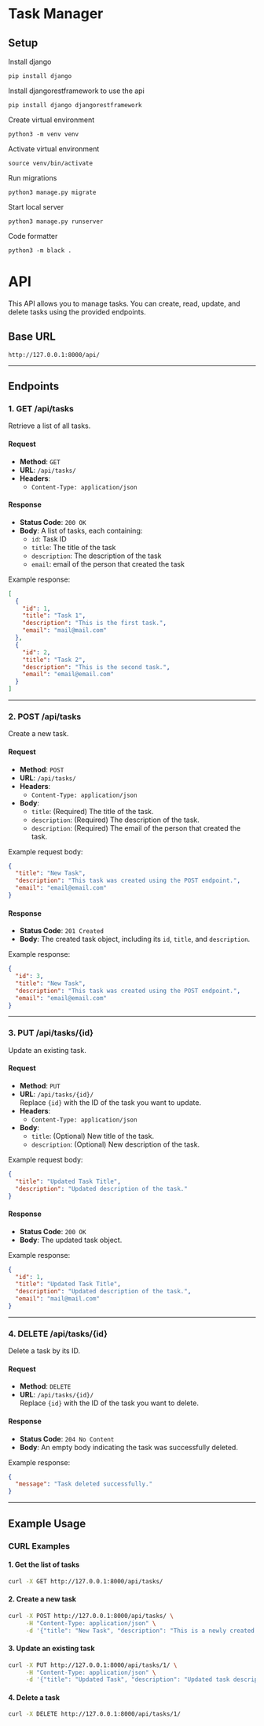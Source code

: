 # Task Manager

## Setup
Install django
```
pip install django
```

Install djangorestframework to use the api
```
pip install django djangorestframework
```

Create virtual environment
```
python3 -m venv venv
```

Activate virtual environment
```
source venv/bin/activate
```

Run migrations
```
python3 manage.py migrate
```

Start local server
```
python3 manage.py runserver
```

Code formatter
```
python3 -m black .
```

# API

This API allows you to manage tasks. You can create, read, update, and delete tasks using the provided endpoints.

## Base URL

```
http://127.0.0.1:8000/api/
```

---

## Endpoints

### 1. **GET /api/tasks**

Retrieve a list of all tasks.

#### Request

- **Method**: `GET`
- **URL**: `/api/tasks/`
- **Headers**:
  - `Content-Type: application/json`

#### Response

- **Status Code**: `200 OK`
- **Body**: A list of tasks, each containing:
  - `id`: Task ID
  - `title`: The title of the task
  - `description`: The description of the task
  - `email`: email of the person that created the task

Example response:

```json
[
  {
    "id": 1,
    "title": "Task 1",
    "description": "This is the first task.",
    "email": "mail@mail.com"
  },
  {
    "id": 2,
    "title": "Task 2",
    "description": "This is the second task.",
    "email": "email@email.com"
  }
]
```

---

### 2. **POST /api/tasks**

Create a new task.

#### Request

- **Method**: `POST`
- **URL**: `/api/tasks/`
- **Headers**:
  - `Content-Type: application/json`
- **Body**:
  - `title`: (Required) The title of the task.
  - `description`: (Required) The description of the task.
  - `description`: (Required) The email of the person that created the task.

Example request body:

```json
{
  "title": "New Task",
  "description": "This task was created using the POST endpoint.",
  "email": "email@email.com"
}
```

#### Response

- **Status Code**: `201 Created`
- **Body**: The created task object, including its `id`, `title`, and `description`.

Example response:

```json
{
  "id": 3,
  "title": "New Task",
  "description": "This task was created using the POST endpoint.",
  "email": "email@email.com"
}
```

---

### 3. **PUT /api/tasks/{id}**

Update an existing task.

#### Request

- **Method**: `PUT`
- **URL**: `/api/tasks/{id}/`  
  Replace `{id}` with the ID of the task you want to update.
- **Headers**:
  - `Content-Type: application/json`
- **Body**:
  - `title`: (Optional) New title of the task.
  - `description`: (Optional) New description of the task.

Example request body:

```json
{
  "title": "Updated Task Title",
  "description": "Updated description of the task."
}
```

#### Response

- **Status Code**: `200 OK`
- **Body**: The updated task object.

Example response:

```json
{
  "id": 1,
  "title": "Updated Task Title",
  "description": "Updated description of the task.",
  "email": "mail@mail.com"
}
```

---

### 4. **DELETE /api/tasks/{id}**

Delete a task by its ID.

#### Request

- **Method**: `DELETE`
- **URL**: `/api/tasks/{id}/`  
  Replace `{id}` with the ID of the task you want to delete.

#### Response

- **Status Code**: `204 No Content`
- **Body**: An empty body indicating the task was successfully deleted.

Example response:

```json
{
  "message": "Task deleted successfully."
}
```

---

## Example Usage

### CURL Examples

#### 1. **Get the list of tasks**

```bash
curl -X GET http://127.0.0.1:8000/api/tasks/
```

#### 2. **Create a new task**

```bash
curl -X POST http://127.0.0.1:8000/api/tasks/ \
     -H "Content-Type: application/json" \
     -d '{"title": "New Task", "description": "This is a newly created task."}'
```

#### 3. **Update an existing task**

```bash
curl -X PUT http://127.0.0.1:8000/api/tasks/1/ \
     -H "Content-Type: application/json" \
     -d '{"title": "Updated Task", "description": "Updated task description."}'
```

#### 4. **Delete a task**

```bash
curl -X DELETE http://127.0.0.1:8000/api/tasks/1/
```